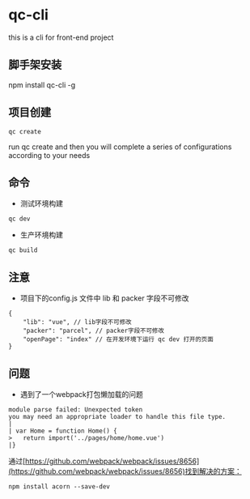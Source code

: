 # qc-cli
this is a cli for front-end project
## 脚手架安装
npm install qc-cli -g
## 项目创建

```
qc create
```
run qc create and then you will complete a series of configurations according to your needs

## 命令
* 测试环境构建
```
qc dev
```
* 生产环境构建
```
qc build
```
## 注意

* 项目下的config.js 文件中 lib 和 packer 字段不可修改
```
{
    "lib": "vue", // lib字段不可修改
    "packer": "parcel", // packer字段不可修改
    "openPage": "index" // 在开发环境下运行 qc dev 打开的页面
}
```
## 问题
* 遇到了一个webpack打包懒加载的问题
```
module parse failed: Unexpected token
you may need an appropriate loader to handle this file type.
|
| var Home = function Home() {
>   return import('../pages/home/home.vue')
|}
```
通过[https://github.com/webpack/webpack/issues/8656](https://github.com/webpack/webpack/issues/8656)找到解决的方案：
```
npm install acorn --save-dev
```